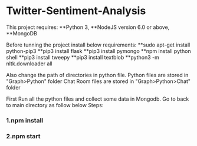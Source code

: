 # Twitter-Sentiment-Analysis

This project requires:
**Python 3,
**NodeJS version 6.0 or above,
**MongoDB

Before tunning the project install below requirements:
**sudo apt-get install python-pip3
**pip3 install flask
**pip3 install pymongo
**npm install python shell
**pip3 install tweepy
**pip3 install textblob
**python3 -m nltk.downloader all

Also change the path of directories in python file.
Python files are stored in "Graph>Python" folder
Chat Room files are stored in  "Graph>Python>Chat" folder

First Run all the python files and collect some data in Mongodb.
Go to back to main directory as follow below Steps:
### 1.npm install
### 2.npm start
